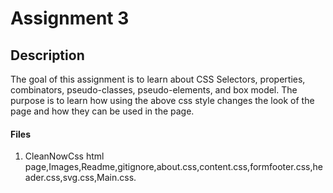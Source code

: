 # Assignment 3
## Description
The goal of this assignment is to learn about CSS Selectors, properties, combinators, pseudo-classes, pseudo-elements, and box model.
The purpose is to learn how using the above css style changes the look of the page and how they can be used in the page.
#### Files
1. CleanNowCss html page,Images,Readme,gitignore,about.css,content.css,formfooter.css,header.css,svg.css,Main.css.